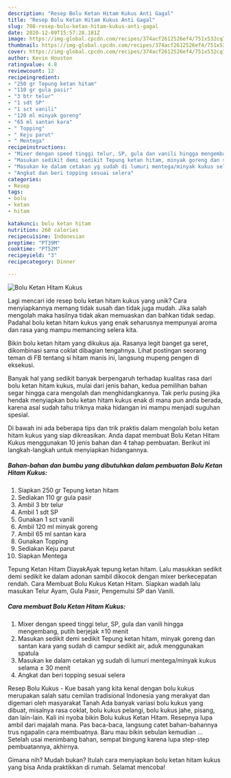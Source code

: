 ```yaml
---
description: "Resep Bolu Ketan Hitam Kukus Anti Gagal"
title: "Resep Bolu Ketan Hitam Kukus Anti Gagal"
slug: 708-resep-bolu-ketan-hitam-kukus-anti-gagal
date: 2020-12-09T15:57:28.181Z
image: https://img-global.cpcdn.com/recipes/374acf2612526ef4/751x532cq70/bolu-ketan-hitam-kukus-foto-resep-utama.jpg
thumbnail: https://img-global.cpcdn.com/recipes/374acf2612526ef4/751x532cq70/bolu-ketan-hitam-kukus-foto-resep-utama.jpg
cover: https://img-global.cpcdn.com/recipes/374acf2612526ef4/751x532cq70/bolu-ketan-hitam-kukus-foto-resep-utama.jpg
author: Kevin Houston
ratingvalue: 4.8
reviewcount: 12
recipeingredient:
- "250 gr Tepung ketan hitam"
- "110 gr gula pasir"
- "3 btr telur"
- "1 sdt SP"
- "1 sct vanili"
- "120 ml minyak goreng"
- "65 ml santan kara"
- " Topping"
- " Keju parut"
- " Mentega"
recipeinstructions:
- "Mixer dengan speed tinggi telur, SP, gula dan vanili hingga mengembang, putih berjejak ±10 menit"
- "Masukan sedikit demi sedikit Tepung ketan hitam, minyak goreng dan santan kara yang sudah di campur sedikit air, aduk menggunakan spatula"
- "Masukan ke dalam cetakan yg sudah di lumuri mentega/minyak kukus selama ± 30 menit"
- "Angkat dan beri topping sesuai selera"
categories:
- Resep
tags:
- bolu
- ketan
- hitam

katakunci: bolu ketan hitam 
nutrition: 268 calories
recipecuisine: Indonesian
preptime: "PT39M"
cooktime: "PT52M"
recipeyield: "3"
recipecategory: Dinner

---
```



![Bolu Ketan Hitam Kukus](https://img-global.cpcdn.com/recipes/374acf2612526ef4/751x532cq70/bolu-ketan-hitam-kukus-foto-resep-utama.jpg)

Lagi mencari ide resep bolu ketan hitam kukus yang unik? Cara menyiapkannya memang tidak susah dan tidak juga mudah. Jika salah mengolah maka hasilnya tidak akan memuaskan dan bahkan tidak sedap. Padahal bolu ketan hitam kukus yang enak seharusnya mempunyai aroma dan rasa yang mampu memancing selera kita.

Bikin bolu ketan hitam yang dikukus aja. Rasanya legit banget ga seret, dikombinasi sama coklat dibagian tengahnya. Lihat postingan seorang teman di FB tentang si hitam manis ini, langsung mupeng pengen di eksekusi.

Banyak hal yang sedikit banyak berpengaruh terhadap kualitas rasa dari bolu ketan hitam kukus, mulai dari jenis bahan, kedua pemilihan bahan segar hingga cara mengolah dan menghidangkannya. Tak perlu pusing jika hendak menyiapkan bolu ketan hitam kukus enak di mana pun anda berada, karena asal sudah tahu triknya maka hidangan ini mampu menjadi suguhan spesial.


Di bawah ini ada beberapa tips dan trik praktis dalam mengolah bolu ketan hitam kukus yang siap dikreasikan. Anda dapat membuat Bolu Ketan Hitam Kukus menggunakan 10 jenis bahan dan 4 tahap pembuatan. Berikut ini langkah-langkah untuk menyiapkan hidangannya.

<!--inarticleads1-->

##### Bahan-bahan dan bumbu yang dibutuhkan dalam pembuatan Bolu Ketan Hitam Kukus:

1. Siapkan 250 gr Tepung ketan hitam
1. Sediakan 110 gr gula pasir
1. Ambil 3 btr telur
1. Ambil 1 sdt SP
1. Gunakan 1 sct vanili
1. Ambil 120 ml minyak goreng
1. Ambil 65 ml santan kara
1. Gunakan  Topping
1. Sediakan  Keju parut
1. Siapkan  Mentega


Tepung Ketan Hitam DiayakAyak tepung ketan hitam. Lalu masukkan sedikit demi sedikit ke dalam adonan sambil dikocok dengan mixer berkecepatan rendah. Cara Membuat Bolu Kukus Ketan Hitam. Siapkan wadah lalu masukan Telur Ayam, Gula Pasir, Pengemulsi SP dan Vanili. 

<!--inarticleads2-->

##### Cara membuat Bolu Ketan Hitam Kukus:

1. Mixer dengan speed tinggi telur, SP, gula dan vanili hingga mengembang, putih berjejak ±10 menit
1. Masukan sedikit demi sedikit Tepung ketan hitam, minyak goreng dan santan kara yang sudah di campur sedikit air, aduk menggunakan spatula
1. Masukan ke dalam cetakan yg sudah di lumuri mentega/minyak kukus selama ± 30 menit
1. Angkat dan beri topping sesuai selera


Resep Bolu Kukus - Kue basah yang kita kenal dengan bolu kukus merupakan salah satu cemilan tradisional Indonesia yang merakyat dan digemari oleh masyarakat Tanah Ada banyak variasi bolu kukus yang dibuat, misalnya rasa coklat, bolu kukus pelangi, bolu kukus jahe, pisang, dan lain-lain. Kali ini nyoba bikin Bolu kukus Ketan Hitam. Resepnya lupa ambil dari majalah mana. Pas baca-baca, langsung catet bahan-bahannya trus ngapalin cara membuatnya. Baru mau bikin sebulan kemudian … Setelah usai menimbang bahan, sempat bingung karena lupa step-step pembuatannya, akhirnya. 

Gimana nih? Mudah bukan? Itulah cara menyiapkan bolu ketan hitam kukus yang bisa Anda praktikkan di rumah. Selamat mencoba!
